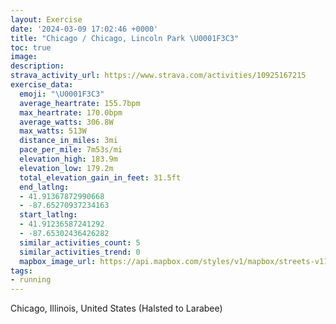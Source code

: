 ```yaml
---
layout: Exercise
date: '2024-03-09 17:02:46 +0000'
title: "Chicago / Chicago, Lincoln Park \U0001F3C3"
toc: true
image:
description:
strava_activity_url: https://www.strava.com/activities/10925167215
exercise_data:
  emoji: "\U0001F3C3"
  average_heartrate: 155.7bpm
  max_heartrate: 170.0bpm
  average_watts: 306.8W
  max_watts: 513W
  distance_in_miles: 3mi
  pace_per_mile: 7m53s/mi
  elevation_high: 183.9m
  elevation_low: 179.2m
  total_elevation_gain_in_feet: 31.5ft
  end_latlng:
  - 41.91367872990668
  - -87.65270937234163
  start_latlng:
  - 41.91236587241292
  - -87.65302436426282
  similar_activities_count: 5
  similar_activities_trend: 0
  mapbox_image_url: https://api.mapbox.com/styles/v1/mapbox/streets-v11/static/path-5+787af2-1.0(%7Dgy~Fll~uOMqQIoYCkCCQECqBBMECIEmSGm%40G_BEiBIm%40A_%40CyO%40qEEaFNaB%3Fc%40Iw%40i%40iBQ%7B%40Ky%40%3FwBGaACiAEi%40Jq%40%40YCk%40AaB%40gBEi%40Ow%40BCFFAGMy%40i%40gC%3FKLNFp%40PhAb%40jB%40%3F%40CO_%40E%3FGJ%3FDNz%40Bj%40%3Fl%40GjA%40j%40FtACh%40U~%40_%40~%40U%5Cy%40f%40c%40NY%40%7B%40IM%3FOXCPPt%40PbAIvA%5CXRZ%3Fp%40DHPHDJJr%40%5CbANfAPt%40DDLAPT%5C~AHLNDz%40BP%40HFDVBhA%40bFD%60EAdEHdABrCJ%60ABX%3FzGHlKDNDDfACT%40FFBVXhj%40),pin-s-s+e5b22e(-87.65143,41.91375),pin-s-f+89ae00(-87.65071999999995,41.91384000000001)/auto/800x800?access_token=pk.eyJ1Ijoiam9zaGJlY2ttYW4iLCJhIjoiY205eWR2aDd1MWZ6djJrbXc4a3M0bWZleiJ9.XiG9OWkNcZk2QzjJbxLB4A
tags:
- running
---
```




Chicago, Illinois, United States (Halsted to Larabee)
